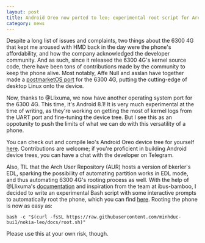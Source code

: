 ```yaml
---
layout: post
title: Android Oreo now ported to leo; experimental root script for Arch users
category: news
---
```

Despite a long list of issues and complaints, two things about the 6300 4G that kept me aroused with HMD back in the day were the phone's affordability, and how the company acknowledged the developer community. And as such, since it released the 6300 4G's kernel source code, there have been tons of contributions made by the community to keep the phone alive. Most notably, Affe Null and asslan have together made a [postmarketOS port](https://wiki.postmarketos.org/wiki/Nokia_6300_4G_(nokia-leo)) for the 6300 4G, putting the cutting-edge of desktop Linux onto the device.

Now, thanks to @Llixuma, we now have another operating system port for the 6300 4G. This time, it's Android 8.1! It is very much experimental at the time of writing, as they're working on getting the most of kernel logs from the UART port and fine-tuning the device tree. But I see this as an oppotunity to push the limits of what we can do with this versatility of a phone.

You can check out and compile leo's Android Oreo device tree for yourself [here](https://github.com/Llixuma/Nokia-Leo-device-tree). Contributions are welcome; if you're proficient in building Android device trees, you can have a chat with the developer on Telegram.

Also, TIL that the Arch User Repository (AUR) hosts a version of bkerler's EDL, sparking the possibility of automating partition works in EDL mode, and thus automating 6300 4G's rooting process as well. With the help of @Llixuma's [documentation](https://github.com/Llixuma/Nokia-6300-4G-root-2024/blob/main/Tutorial.md) and inspiration from the team at ibus-bamboo, I decided to write an experimental Bash script with some interactive prompts to automatically root the phone, which you can find [here](https://github.com/minhduc-bui1/nokia-leo/blob/docs/root.sh). Rooting the phone is now as easy as:
```console
bash -c "$(curl -fsSL https://raw.githubusercontent.com/minhduc-bui1/nokia-leo/docs/root.sh)"
```
Please use this at your own risk, though.